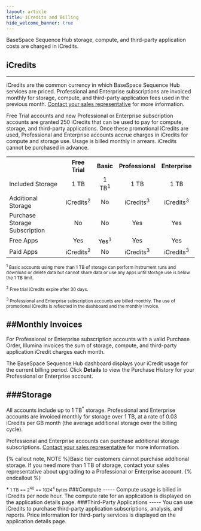 ```yaml
---
layout: article
title: iCredits and Billing
hide_welcome_banner: true
---
```


BaseSpace Sequence Hub storage, compute, and third-party application costs are charged in iCredits. 

## iCredits
-----
iCredits are the common currency in which BaseSpace Sequence Hub services are priced. Professional and Enterprise subscriptions are invoiced monthly for storage, compute, and third-party application fees used in the previous month. [Contact your sales representative]( http://www.illumina.com/forms/contact_request.html?mktofrm=GM-Informatics-Basespace-Website-Contact-Question-2.0-Responsive&sciid=2016019IBN2) for more information. 

Free Trial accounts and new Professional or Enterprise subscription accounts are granted 250 iCredits that can be used to pay for compute, storage, and third-party applications. Once these promotional iCredits are used, Professional and Enterprise accounts accrue charges in iCredits for compute and storage use. Usage is billed monthly in arrears. iCredits cannot be purchased in advance.

 <table class="table table-bordered" width ="75%">
            <col />
            <col />
            <col />
            <col />
            <col />
            <tr>
                <th>&#160;</th>
                <th style="text-align: center;">Free Trial</th>
                <th style="text-align: center;">Basic</th>
                <th style="text-align: center;">Professional</th>
                <th style="text-align: center;">Enterprise</th>
            </tr>
            <tr>
                <td>Included Storage</td>
                <td style="text-align: center;">1 TB</td>
                <td style="text-align: center;">1 TB<sup>1</sup></td>
                <td style="text-align: center;">1 TB</td>
                <td style="text-align: center;">1 TB</td>
            </tr>
            <tr>
                <td>Additional Storage</td>
                <td style="text-align: center;">iCredits<sup>2</sup></td>
                <td style="text-align: center;">No</td>
                <td style="text-align: center;">iCredits<sup>3</sup></td>
                <td style="text-align: center;">iCredits<sup>3</sup></td>
            </tr>
            <tr>
                <td>Purchase Storage Subscription</td>
                <td style="text-align: center;">No</td>
                <td style="text-align: center;">No</td>
                <td style="text-align: center;">Yes</td>
                <td style="text-align: center;">Yes</td>
            </tr>
            <tr>
                <td>Free Apps</td>
                <td style="text-align: center;">Yes</td>
                <td style="text-align: center;">Yes<sup>1</sup></td>
                <td style="text-align: center;">Yes</td>
                <td style="text-align: center;">Yes</td>
            </tr>
            <tr>
                <td>Paid Apps</td>
                <td style="text-align: center;">iCredits<sup>2</sup></td>
                <td style="text-align: center;">No</td>
                <td style="text-align: center;">iCredits<sup>3</sup></td>
                <td style="text-align: center;">iCredits<sup>3</sup></td>
            </tr>
        </table>

<p><small><sup>1</sup> Basic accounts using more than 1 TB of storage can perform instrument runs and download or delete data but cannot share data or use any apps until storage use is below the 1 TB limit. </small></p>

<p><small><sup>2</sup> Free trial iCredits expire after 30 days. </small><p>

<p><small><sup>3</sup> Professional and Enterprise subscription accounts are billed monthly. The use of promotional iCredits is reflected in the dashboard and the monthly invoice.</small><p>

##Monthly Invoices
-----
For Professional or Enterprise subscription accounts with a valid Purchase Order, Illumina invoices the sum of storage, compute, and third-party application iCredit charges each month. 

The BaseSpace Sequence Hub dashboard displays your iCredit usage for the current billing period. Click **Details** to view the Purchase History for your Professional or Enterprise account.

###Storage
-----
All accounts include up to 1 TB<sup>*</sup> storage. Professional and Enterprise accounts are invoiced monthly for storage over 1 TB, at a rate of 0.03 iCredits per GB month (the average additional storage over the billing cycle). 

Professional and Enterprise accounts can purchase additional storage subscriptions. [Contact your sales representative]( http://www.illumina.com/forms/contact_request.html?mktofrm=GM-Informatics-Basespace-Website-Contact-Question-2.0-Responsive&sciid=2016019IBN2) for more information.

{% callout note, NOTE %}Basic tier customers cannot purchase additional storage. If you need more than 1 TB of storage, contact your sales representative about upgrading to a Professional or Enterprise account.  {% endcallout %}

<p>*<small> 1 TB == 2<sup>40</sup> == 1024<sup>4</sup> bytes</small>
###Compute
-----
Compute usage is billed in iCredits per node hour. The compute rate for an application is displayed on the application details page. 
###Third-Party Applications
-----
You can use iCredits to purchase third-party application subscriptions, analysis, and reports. Price information for third-party services is displayed on the application details page. 
